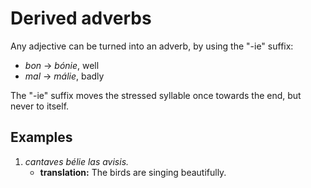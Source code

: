 # Derived adverbs

Any adjective can be turned into an adverb, by using the "-ie" suffix:

- _bon_ -> _bónie_, well
- _mal_ -> _málie_, badly

The "-ie" suffix moves the stressed syllable once towards the end, but never to itself.

## Examples

1.  _cantaves bélie las avisis._
    - **translation:** The birds are singing beautifully.
